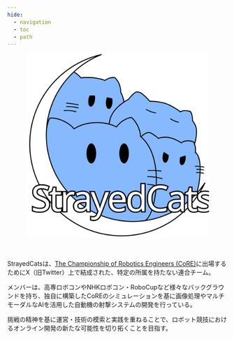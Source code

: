 ```yaml
---
hide:
  - navigation
  - toc
  - path
---
```


<div align="center">
    <img src="asset/StrayedCats_2.svg" alt="Logo" width="420" height="420">
</div>
<br><br>
<!-- <h1><b>StrayedCats</b></h1> -->
<p>StrayedCatsは、<a href="https://core.scramble-robot.org/" target="_blank" rel="noopener">The Championship of Robotics Engineers (CoRE)</a>に出場するためにX（旧Twitter）上で結成された、特定の所属を持たない連合チーム。</p>

<p>メンバーは、高専ロボコンやNHKロボコン・RoboCupなど様々なバックグラウンドを持ち、独自に構築したCoREのシミュレーションを基に画像処理やマルチモーダルなAIを活用した自動機の射撃システムの開発を行っている。</p>

<p>挑戦の精神を基に運営・技術の模索と実践を重ねることで、ロボット競技におけるオンライン開発の新たな可能性を切り拓くことを目指す。</p>